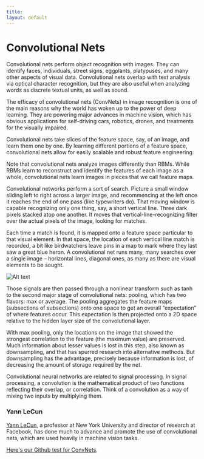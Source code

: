 ```yaml
---
title: 
layout: default
---
```


# Convolutional Nets

Convolutional nets perform object recognition with images. They can identify faces, individuals, street signs, eggplants, platypuses, and many other aspects of visual data. Convolutional nets overlap with text analysis via optical character recognition, but they are also useful when analyzing words as discrete textual units, as well as sound. 

The efficacy of convolutional nets (ConvNets) in image recognition is one of the main reasons why the world has woken up to the power of deep learning. They are powering major advances in machine vision, which has obvious applications for self-driving cars, robotics, drones, and treatments for the visually impaired. 

Convolutional nets take slices of the feature space, say, of an image, and learn them one by one. By learning different portions of a feature space, convolutional nets allow for easily scalable and robust feature engineering.

Note that convolutional nets analyze images differently than RBMs. While RBMs learn to reconstruct and identify the features of each image as a whole, convolutional nets learn images in pieces that we call feature maps. 

Convolutional networks perform a sort of search. Picture a small window sliding left to right across a larger image, and recommencing at the left once it reaches the end of one pass (like typewriters do). That moving window is capable recognizing only one thing, say, a short vertical line. Three dark pixels stacked atop one another. It moves that vertical-line-recognizing filter over the actual pixels of the image, looking for matches.

Each time a match is found, it is mapped onto a feature space particular to that visual element. In that space, the location of each vertical line match is recorded, a bit like birdwatchers leave pins in a map to mark where they last saw a great blue heron. A convolutional net runs many, many searches over a single image – horizontal lines, diagonal ones, as many as there are visual elements to be sought. 

![Alt text](../img/convnet.png) 

Those signals are then passed through a nonlinear transform such as tanh to the second major stage of convolutional nets: pooling, which has two flavors: max or average. The pooling aggregates the feature maps (subsections of subsections) onto one space to get an overall “expectation” of where features occur. This expectation is then projected onto a 2D space relative to the hidden layer size of the convolutional layer.

With max pooling, only the locations on the image that showed the strongest correlation to the feature (the maximum value) are preserved. Much information about lesser values is lost in this step, also known as downsampling, and that has spurred research into alternative methods. But downsampling has the advantage, precisely because information is lost, of decreasing the amount of storage required by the net. 

Convolutional neural networks are related to signal processing. In signal processing, a convolution is the mathematical product of two functions reflecting their overlap, or correlation. Think of a convolution as a way of mixing two inputs by multiplying them. 

### Yann LeCun

[Yann LeCun](http://yann.lecun.com/exdb/publis/pdf/lecun-iscas-10.pdf), a professor at New York University and director of research at Facebook, has done much to advance and promote the use of convolutional nets, which are used heavily in machine vision tasks. 

[Here's our Github test for ConvNets](https://github.com/deeplearning4j/deeplearning4j/blob/master/deeplearning4j-core/src/test/java/org/deeplearning4j/models/layers/ConvolutionDownSampleLayerTest.java).

 <script src="http://gist-it.appspot.com/https://github.com/deeplearning4j/deeplearning4j/blob/master/deeplearning4j-core/src/test/java/org/deeplearning4j/models/layers/ConvolutionDownSampleLayerTest.java?slice=55:99"></script>
